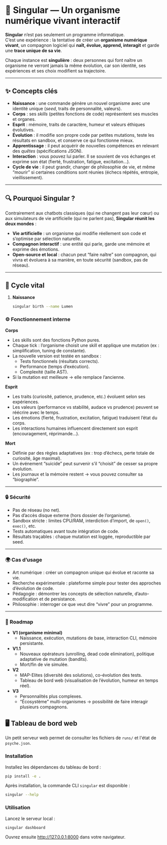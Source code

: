 # 🌱 Singular — Un organisme numérique vivant interactif

**Singular** n’est pas seulement un programme informatique.  
C’est une expérience : la tentative de créer un **organisme numérique vivant**, un compagnon logiciel qui **naît, évolue, apprend, interagit** et garde une **trace unique de sa vie**.

Chaque instance est **singulière** : deux personnes qui font naître un organisme ne verront jamais la même évolution, car son identité, ses expériences et ses choix modifient sa trajectoire.

---

## ✨ Concepts clés

- **Naissance** : une commande génère un nouvel organisme avec une identité unique (*seed*, traits de personnalité, valeurs).  
- **Corps** : ses *skills* (petites fonctions de code) représentent ses muscles et organes.  
- **Esprit** : mémoire, traits de caractère, humeur et valeurs éthiques évolutives.  
- **Évolution** : il modifie son propre code par petites mutations, teste les résultats en sandbox, et conserve ce qui fonctionne mieux.  
- **Apprentissage** : il peut acquérir de nouvelles compétences en relevant des *quêtes* (spécifications JSON).  
- **Interaction** : vous pouvez lui parler. Il se souvient de vos échanges et exprime son état (fierté, frustration, fatigue, excitation…).  
- **Cycle de vie** : il peut grandir, changer de philosophie de vie, et même “mourir” si certaines conditions sont réunies (échecs répétés, entropie, vieillissement).  

---

## 🔍 Pourquoi Singular ?

Contrairement aux chatbots classiques (qui ne changent pas leur cœur) ou aux simulateurs de vie artificielle (qui ne parlent pas), **Singular réunit les deux mondes** :

- **Vie artificielle** : un organisme qui modifie réellement son code et s’optimise par sélection naturelle.  
- **Compagnon interactif** : une entité qui parle, garde une mémoire et exprime des émotions.  
- **Open-source et local** : chacun peut “faire naître” son compagnon, qui vivra et évoluera à sa manière, en toute sécurité (sandbox, pas de réseau).  

---

## 🧬 Cycle vital

1. **Naissance**
   ```bash
   singular birth --name Lumen
   ```

### ⚙️ Fonctionnement interne

**Corps**
- Les skills sont des fonctions Python pures.
- Chaque tick : l’organisme choisit une skill et applique une mutation (ex : simplification, tuning de constante).
- La nouvelle version est testée en sandbox :
  - Tests fonctionnels (résultats corrects).
  - Performance (temps d’exécution).
  - Complexité (taille AST).
- Si la mutation est meilleure → elle remplace l’ancienne.

**Esprit**
- Les traits (curiosité, patience, prudence, etc.) évoluent selon ses expériences.
- Les valeurs (performance vs stabilité, audace vs prudence) peuvent se réécrire avec le temps.
- Les émotions (fierté, frustration, excitation, fatigue) traduisent l’état du corps.
- Les interactions humaines influencent directement son esprit (encouragement, réprimande…).

**Mort**
- Définie par des règles adaptatives (ex : trop d’échecs, perte totale de curiosité, âge maximal).
- Un événement “suicide” peut survenir s’il “choisit” de cesser sa propre évolution.
- Les journaux et la mémoire restent → vous pouvez consulter sa “biographie”.

---

### 🔒 Sécurité
- Pas de réseau (no net).
- Pas d’accès disque externe (hors dossier de l’organisme).
- Sandbox stricte : limites CPU/RAM, interdiction d’import, de `open()`, `exec()`, etc.
- Tests automatiques avant toute intégration de code.
- Résultats traçables : chaque mutation est loggée, reproductible par seed.

---

### 🌍 Cas d’usage
- Art numérique : créer un compagnon unique qui évolue et raconte sa vie.
- Recherche expérimentale : plateforme simple pour tester des approches d’évolution de code.
- Pédagogie : démontrer les concepts de sélection naturelle, d’auto-modification et de persistance.
- Philosophie : interroger ce que veut dire “vivre” pour un programme.

---

### 🚀 Roadmap
- **V1 (organisme minimal)**
  - Naissance, exécution, mutations de base, interaction CLI, mémoire persistante.
- **V1.1**
  - Nouveaux opérateurs (unrolling, dead code elimination), politique adaptative de mutation (bandits).
  - Mort/fin de vie simulée.
- **V2**
  - MAP-Elites (diversité des solutions), co-évolution des tests.
  - Tableau de bord web (visualisation de l’évolution, humeur en temps réel).
- **V3**
  - Personnalités plus complexes.
  - “Écosystème” multi-organismes → possibilité de faire interagir plusieurs compagnons.

## 🖥️ Tableau de bord web

Un petit serveur web permet de consulter les fichiers de `runs/` et l'état de `psyche.json`.

### Installation

Installez les dépendances du tableau de bord :

```bash
pip install -e .
```

Après installation, la commande CLI `singular` est disponible :

```bash
singular --help
```

### Utilisation

Lancez le serveur local :

```bash
singular dashboard
```

Ouvrez ensuite http://127.0.0.1:8000 dans votre navigateur.

